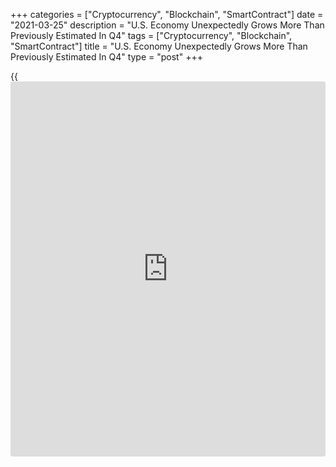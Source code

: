 +++
categories = ["Cryptocurrency", "Blockchain", "SmartContract"]
date = "2021-03-25"
description = "U.S. Economy Unexpectedly Grows More Than Previously Estimated In Q4"
tags = ["Cryptocurrency", "Blockchain", "SmartContract"]
title = "U.S. Economy Unexpectedly Grows More Than Previously Estimated In Q4"
type = "post"
+++

{{<iframe id="large-banner" src="https://www.bounty.group/#slide=15.0" width="100%" height="600" scrolling="no" style="border: 0px solid rgb(216, 221, 230); border-radius: 3px;">}}

Economic activity in the U.S. unexpectedly grew faster than previously
estimated in the fourth quarter of 2020, according to revised data
released by the Commerce Department on Thursday.

The report showed real gross domestic product surged up by 4.3 percent
in the fourth quarter compared to the previously reported 4.1 percent
jump. Economists had expected the pace of GDP growth to be unrevised.

The Commerce Department said the stronger than previously estimated
growth primarily reflected an upward revision to private inventory
investment that was partly offset by a downward revision to non-
residential fixed investment.

Despite the upward revision, the GDP growth in the fourth quarter still
reflects a substantial slowdown from the 33.4 percent spike seen in the
third quarter.

The GDP growth in the fourth quarter reflected increases in exports,
non-residential fixed investment, consumer spending, residential fixed
investment, and private inventory investment.

However, decreases in state and local government spending as well as
federal government spending partly offset the positive contributions
along with an increase in imports, which are a subtraction in the
calculation of GDP.

The report also showed real GDP decreased by 3.5 percent in 2020
compared with an increase of 2.2 percent in 2019.

For the full year, decreases in consumer spending, exports, private
inventory investment, non-residential fixed investment, and state and
local government were partly offset by increases in federal government
spending and residential fixed investment.

"This year, the [economy][1] is poised to see the fastest rate of real
GDP growth since the early 1980s as improving health conditions,
expanding vaccine distribution, and generous fiscal stimulus will form a
powerful growth cocktail," said Lydia Boussour, Lead U.S. Economist at
Oxford Economics.

She added, "After a 3.5% contraction in 2020, we foresee the economy
expanding 7% in 2021 with annualized growth averaging close to 10% in
the spring and summer."

On the inflation front, the report showed growth in core consumer
prices, which excludes food and energy prices, slowed to 1.3 percent in
the fourth quarter from 3.4 percent in the third quarter.

For comments and feedback [contact](https://www.playgroundfx.com/contact/): editorial@rtt[news](https://www.letsplayfx.com/blog/forex-news-website/).com

[Economic News][1]

 **What parts of the world are seeing the best (and worst) economic
performances lately? Click[here][2] to check out our [Econ Scorecard][2]
and find out! See up-to-the-moment [ranking](https://www.playgroundfx.com/blog/crypto-exchange-ranking/)s for the best and worst
performers in [GDP][2], [unemployment rate][3], [inflation][4] and much
more.**

   1. www.rtt[news](https://www.letsplayfx.com/blog/forex-news-website/).com/Content/EconomicNews.aspx
   2. www.rtt[news](https://www.letsplayfx.com/blog/forex-news-website/).com/economic-scorecard/world-rank/GDP/highest-performance.aspx
   3. www.rtt[news](https://www.letsplayfx.com/blog/forex-news-website/).com/economic-scorecard/world-rank/unemployment-rate/lowest-performance.aspx
   4. www.rtt[news](https://www.letsplayfx.com/blog/forex-news-website/).com/economic-scorecard/world-rank/CPI/highest-performance.aspx